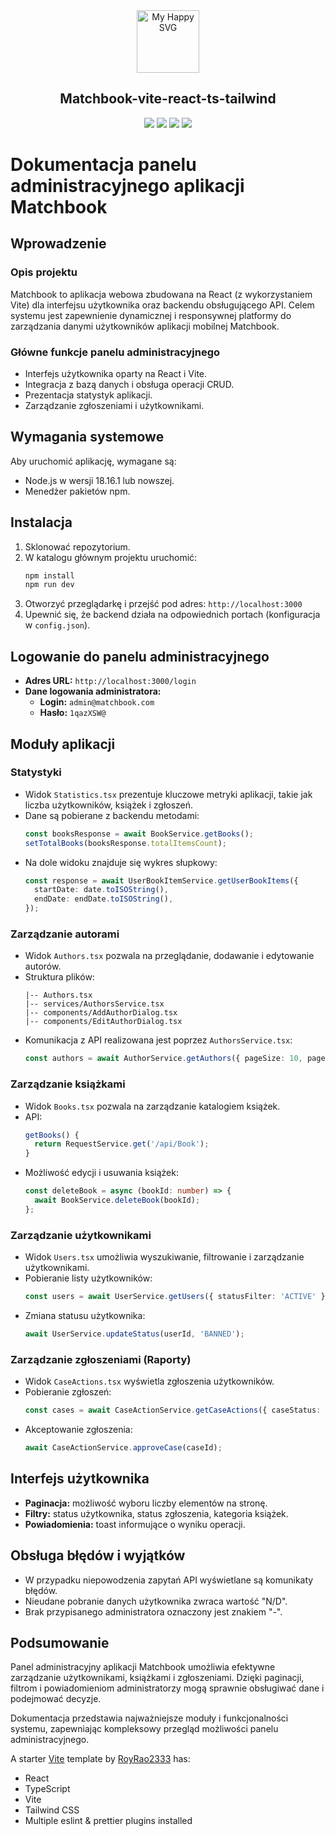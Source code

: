 <div align="center"><img src = "https://user-images.githubusercontent.com/31413093/197097625-5b3bd3cf-2bd6-4a3a-8059-a1fe9f28100b.svg" height="100px" alt="My Happy SVG"/></div>

<h2 align="center">Matchbook-vite-react-ts-tailwind</h2>

<div align="center">
<a href="https://reactjs.org/"><image src="https://img.shields.io/static/v1?label=React&message=^18&style=for-the-badge&labelColor=FFFFFF&logo=react&color=61DAFB"/></a> <a href="https://www.typescriptlang.org/"><image src="https://img.shields.io/static/v1?label=TypeScript&message=^5&style=for-the-badge&labelColor=FFFFFF&logo=typescript&color=3178C6"/></a> <a href="https://www.typescriptlang.org/"><image src="https://img.shields.io/static/v1?label=Tailwind%20CSS&message=^3&style=for-the-badge&labelColor=FFFFFF&logo=tailwindcss&color=06B6D4"/></a> <a href="https://cn.vitejs.dev/"><image src="https://img.shields.io/static/v1?label=Vite&message=^4&style=for-the-badge&labelColor=FFFFFF&logo=vite&color=646CFF"/></a>
</div>

# Dokumentacja panelu administracyjnego aplikacji Matchbook

## Wprowadzenie

### Opis projektu
Matchbook to aplikacja webowa zbudowana na React (z wykorzystaniem Vite) dla interfejsu użytkownika oraz backendu obsługującego API. Celem systemu jest zapewnienie dynamicznej i responsywnej platformy do zarządzania danymi użytkowników aplikacji mobilnej Matchbook.

### Główne funkcje panelu administracyjnego
- Interfejs użytkownika oparty na React i Vite.
- Integracja z bazą danych i obsługa operacji CRUD.
- Prezentacja statystyk aplikacji.
- Zarządzanie zgłoszeniami i użytkownikami.

## Wymagania systemowe
Aby uruchomić aplikację, wymagane są:
- Node.js w wersji 18.16.1 lub nowszej.
- Menedżer pakietów npm.

## Instalacja
1. Sklonować repozytorium.
2. W katalogu głównym projektu uruchomić:
   ```sh
   npm install
   npm run dev
   ```
3. Otworzyć przeglądarkę i przejść pod adres: `http://localhost:3000`
4. Upewnić się, że backend działa na odpowiednich portach (konfiguracja w `config.json`).

## Logowanie do panelu administracyjnego
- **Adres URL:** `http://localhost:3000/login`
- **Dane logowania administratora:**
  - **Login:** `admin@matchbook.com`
  - **Hasło:** `1qazXSW@`

## Moduły aplikacji

### Statystyki
- Widok `Statistics.tsx` prezentuje kluczowe metryki aplikacji, takie jak liczba użytkowników, książek i zgłoszeń.
- Dane są pobierane z backendu metodami:
  ```typescript
  const booksResponse = await BookService.getBooks();
  setTotalBooks(booksResponse.totalItemsCount);
  ```
- Na dole widoku znajduje się wykres słupkowy:
  ```typescript
  const response = await UserBookItemService.getUserBookItems({
    startDate: date.toISOString(),
    endDate: endDate.toISOString(),
  });
  ```

### Zarządzanie autorami
- Widok `Authors.tsx` pozwala na przeglądanie, dodawanie i edytowanie autorów.
- Struktura plików:
  ```
  |-- Authors.tsx
  |-- services/AuthorsService.tsx
  |-- components/AddAuthorDialog.tsx
  |-- components/EditAuthorDialog.tsx
  ```
- Komunikacja z API realizowana jest poprzez `AuthorsService.tsx`:
  ```typescript
  const authors = await AuthorService.getAuthors({ pageSize: 10, pageNumber: 1 });
  ```

### Zarządzanie książkami
- Widok `Books.tsx` pozwala na zarządzanie katalogiem książek.
- API:
  ```typescript
  getBooks() {
    return RequestService.get('/api/Book');
  }
  ```
- Możliwość edycji i usuwania książek:
  ```typescript
  const deleteBook = async (bookId: number) => {
    await BookService.deleteBook(bookId);
  };
  ```

### Zarządzanie użytkownikami
- Widok `Users.tsx` umożliwia wyszukiwanie, filtrowanie i zarządzanie użytkownikami.
- Pobieranie listy użytkowników:
  ```typescript
  const users = await UserService.getUsers({ statusFilter: 'ACTIVE' });
  ```
- Zmiana statusu użytkownika:
  ```typescript
  await UserService.updateStatus(userId, 'BANNED');
  ```

### Zarządzanie zgłoszeniami (Raporty)
- Widok `CaseActions.tsx` wyświetla zgłoszenia użytkowników.
- Pobieranie zgłoszeń:
  ```typescript
  const cases = await CaseActionService.getCaseActions({ caseStatus: 'OPEN' });
  ```
- Akceptowanie zgłoszenia:
  ```typescript
  await CaseActionService.approveCase(caseId);
  ```

## Interfejs użytkownika
- **Paginacja:** możliwość wyboru liczby elementów na stronę.
- **Filtry:** status użytkownika, status zgłoszenia, kategoria książek.
- **Powiadomienia:** toast informujące o wyniku operacji.

## Obsługa błędów i wyjątków
- W przypadku niepowodzenia zapytań API wyświetlane są komunikaty błędów.
- Nieudane pobranie danych użytkownika zwraca wartość "N/D".
- Brak przypisanego administratora oznaczony jest znakiem "-".

## Podsumowanie
Panel administracyjny aplikacji Matchbook umożliwia efektywne zarządzanie użytkownikami, książkami i zgłoszeniami. Dzięki paginacji, filtrom i powiadomieniom administratorzy mogą sprawnie obsługiwać dane i podejmować decyzje. 

Dokumentacja przedstawia najważniejsze moduły i funkcjonalności systemu, zapewniając kompleksowy przegląd możliwości panelu administracyjnego.

A starter [Vite](https://vitejs.dev/) template by [RoyRao2333](https://github.com/RoyRao2333/template-vite-react-ts-tailwind) has:
- React
- TypeScript
- Vite
- Tailwind CSS
- Multiple eslint & prettier plugins installed
